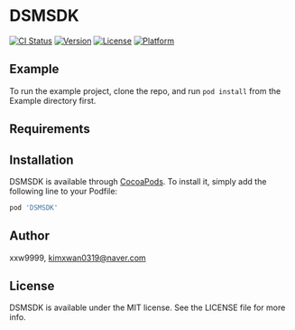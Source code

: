 # DSMSDK

[![CI Status](https://img.shields.io/travis/xxw9999/DSMSDK.svg?style=flat)](https://travis-ci.org/xxw9999/DSMSDK)
[![Version](https://img.shields.io/cocoapods/v/DSMSDK.svg?style=flat)](https://cocoapods.org/pods/DSMSDK)
[![License](https://img.shields.io/cocoapods/l/DSMSDK.svg?style=flat)](https://cocoapods.org/pods/DSMSDK)
[![Platform](https://img.shields.io/cocoapods/p/DSMSDK.svg?style=flat)](https://cocoapods.org/pods/DSMSDK)

## Example

To run the example project, clone the repo, and run `pod install` from the Example directory first.

## Requirements

## Installation

DSMSDK is available through [CocoaPods](https://cocoapods.org). To install
it, simply add the following line to your Podfile:

```ruby
pod 'DSMSDK'
```

## Author

xxw9999, kimxwan0319@naver.com

## License

DSMSDK is available under the MIT license. See the LICENSE file for more info.
